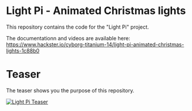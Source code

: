 # Light Pi - Animated Christmas lights
This repository contains the code for the "Light Pi" project. 

The documentationn and videos are available here:
https://www.hackster.io/cyborg-titanium-14/light-pi-animated-christmas-lights-1c88b0

# Teaser
The teaser shows you the purpose of this repository.

[![Light Pi Teaser](http://img.youtube.com/vi/sFnldKaiExI/0.jpg)](http://www.youtube.com/watch?v=sFnldKaiExI "Light Pi Teaser")
